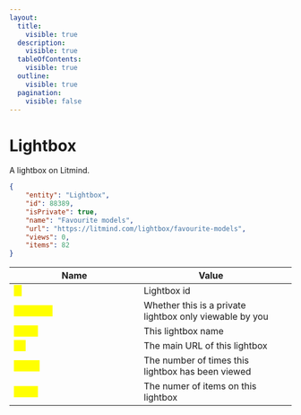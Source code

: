 ```yaml
---
layout:
  title:
    visible: true
  description:
    visible: true
  tableOfContents:
    visible: true
  outline:
    visible: true
  pagination:
    visible: false
---
```


# Lightbox

A lightbox on Litmind.

```json
{
    "entity": "Lightbox",
    "id": 88389,
    "isPrivate": true,
    "name": "Favourite models",
    "url": "https://litmind.com/lightbox/favourite-models",
    "views": 0,
    "items": 82
}
```

<table><thead><tr><th width="216">Name</th><th>Value</th><th data-hidden></th></tr></thead><tbody><tr><td><mark style="color:yellow;"><strong>id</strong></mark></td><td>Lightbox id</td><td></td></tr><tr><td><mark style="color:yellow;"><strong>isPrivate</strong></mark></td><td>Whether this is a private lightbox only viewable by you</td><td></td></tr><tr><td><mark style="color:yellow;"><strong>name</strong></mark></td><td>This lightbox name</td><td></td></tr><tr><td><mark style="color:yellow;"><strong>url</strong></mark></td><td>The main URL of this lightbox</td><td></td></tr><tr><td><mark style="color:yellow;"><strong>views</strong></mark></td><td>The number of times this lightbox has been viewed</td><td></td></tr><tr><td><mark style="color:yellow;"><strong>items</strong></mark></td><td>The numer of items on this lightbox</td><td></td></tr></tbody></table>

